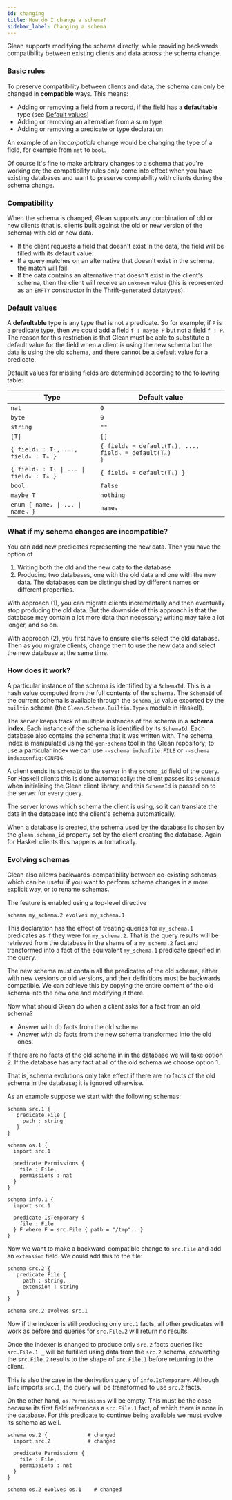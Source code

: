 ```yaml
---
id: changing
title: How do I change a schema?
sidebar_label: Changing a schema
---
```


Glean supports modifying the schema directly, while providing
backwards compatibility between existing clients and data across the
schema change.

### Basic rules

To preserve compatibility between clients and data, the schema can
only be changed in **compatible** ways. This means:

* Adding or removing a field from a record, if the field has a **defaultable** type (see [Default values](#default-values))
* Adding or removing an alternative from a sum type
* Adding or removing a predicate or type declaration

An example of an *incompatible* change would be changing the type of a
field, for example from `nat` to `bool`.

Of course it's fine to make arbitrary changes to a schema that you're
working on; the compatibility rules only come into effect when you
have existing databases and want to preserve compability with clients
during the schema change.

### Compatibility

When the schema is changed, Glean supports any combination of old or
new clients (that is, clients built against the old or new version of
the schema) with old or new data.

* If the client requests a field that doesn't exist in the data, the field will be filled with its default value.
* If a query matches on an alternative that doesn't exist in the schema, the match will fail.
* If the data contains an alternative that doesn't exist in the client's schema, then the client will receive an `unknown` value (this is represented as an `EMPTY` constructor in the Thrift-generated datatypes).

### Default values

A **defaultable** type is any type that is not a predicate. So for
example, if `P` is a predicate type, then we could add a field `f :
maybe P` but not a field `f : P`. The reason for this restriction is
that Glean must be able to substitute a default value for the
field when a client is using the new schema but the data is using the
old schema, and there cannot be a default value for a predicate.

Default values for missing fields are determined according to the
following table:

| Type | Default value |
|-------|-------|
| <code>nat</code> | <code>0</code> |
| <code>byte</code> | <code>0</code> |
| <code>string</code> |  <code>""</code> |
| <code>[T]</code> | <code>[]</code> |
| <code>{ field₁ : T₁, ..., fieldₙ : Tₙ }</code> | <code>{ field₁ = default(T₁), ..., fieldₙ = default(Tₙ) }</code> |
| <code>{ field₁ : T₁ &#124; ... &#124; fieldₙ : Tₙ }</code> | <code>{ field₁ = default(T₁) }</code> |
| <code>bool</code> | <code>false</code> |
| <code>maybe T</code> | <code>nothing</code> |
| <code>enum { name₁ &#124; ... &#124; nameₙ }</code> | <code>name₁</code> |


### What if my schema changes are incompatible?

You can add new predicates representing the new data. Then you have
the option of

1. Writing both the old and the new data to the database
2. Producing two databases, one with the old data and one with the new data. The databases can be distinguished by different names or different properties.

With approach (1), you can migrate clients incrementally and then eventually
stop producing the old data. But the downside of this approach is that
the database may contain a lot more data than necessary; writing may
take a lot longer, and so on.

With approach (2), you first have to ensure clients select the old
database. Then as you migrate clients, change them to use the new data
and select the new database at the same time.

### How does it work?

A particular instance of the schema is identified by a
`SchemaId`. This is a hash value computed from the full contents of
the schema. The `SchemaId` of the current schema is available through
the `schema_id` value exported by the `builtin` schema (the
`Glean.Schema.Builtin.Types` module in Haskell).

The server keeps track of multiple instances of the schema in a
**schema index**. Each instance of the schema is identified by its
`SchemaId`. Each database also contains the schema that it was written
with. The schema index is manipulated using the `gen-schema` tool in
the Glean repository; to use a particular index we can use `--schema
indexfile:FILE` or `--schema indexconfig:CONFIG`.

A client sends its `SchemaId` to the server in the `schema_id` field
of the query. For Haskell clients this is done automatically: the
client passes its `SchemaId` when initialising the Glean client
library, and this `SchemaId` is passed on to the server for every
query.

The server knows which schema the client is using, so it can translate
the data in the database into the client's schema automatically.

When a database is created, the schema used by the database is chosen
by the `glean.schema_id` property set by the client creating the
database. Again for Haskell clients this happens automatically.

### Evolving schemas

Glean also allows backwards-compatibility between co-existing schemas,
which can be useful if you want to perform schema changes in a more
explicit way, or to rename schemas.

The feature is enabled using a top-level directive

```
schema my_schema.2 evolves my_schema.1
```

This declaration has the effect of treating queries for `my_schema.1` predicates as if they were for `my_schema.2`. That is the query results will be retrieved from the database in the shame of a `my_schema.2` fact and transformed into a fact of the equivalent `my_schema.1` predicate specified in the query.

The new schema must contain all the predicates of the old schema, either with new versions or old versions, and their definitions must be backwards compatible. We can achieve this by copying the entire content of the old schema into the new one and modifying it there.

Now what should Glean do when a client asks for a fact from an old schema?
- Answer with db facts from the old schema
- Answer with db facts from the new schema transformed into the old ones.

If there are no facts of the old schema in in the database we will take option 2.
If the database has any fact at all of the old schema we choose option 1.

That is, schema evolutions only take effect if there are no facts of the old schema in the database; it is ignored otherwise.

As an example suppose we start with the following schemas:

```
schema src.1 {
   predicate File {
     path : string
   }
}

schema os.1 {
  import src.1

  predicate Permissions {
    file : File,
    permissions : nat
  }
}

schema info.1 {
  import src.1

  predicate IsTemporary {
    file : File
  } F where F = src.File { path = "/tmp".. }
}
```

Now we want to make a backward-compatible change to `src.File` and add an `extension` field. We could add this to the file:

```
schema src.2 {
   predicate File {
     path : string,
     extension : string
   }
}

schema src.2 evolves src.1
```

Now if the indexer is still producing only `src.1` facts, all other predicates will work as before and queries for `src.File.2` will return no results.

Once the indexer is changed to produce only `src.2` facts queries like `src.File.1 _` will be fulfilled using data from the `src.2` schema, converting the `src.File.2` results to the shape of `src.File.1` before returning to the client.

This is also the case in the derivation query of `info.IsTemporary`. Although `info` imports `src.1`, the query will be transformed to use `src.2` facts.

On the other hand, `os.Permissions` will be empty. This must be the case because its first field references a `src.File.1` fact, of which there is none in the database. For this predicate to continue being available we must evolve its schema as well.

```
schema os.2 {             # changed
  import src.2            # changed

  predicate Permissions {
    file : File,
    permissions : nat
  }
}

schema os.2 evolves os.1    # changed
```
